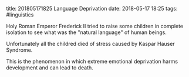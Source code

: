 title: 201805171825 Language Deprivation
date: 2018-05-17 18:25
tags: #linguistics

Holy Roman Emperor Frederick II tried to raise some children in complete isolation to see what was the "natural language" of human beings.

Unfortunately all the childred died of stress caused by Kaspar Hauser Syndrome.

This is the phenomenon in which extreme emotional deprivation harms development and can lead to death.


